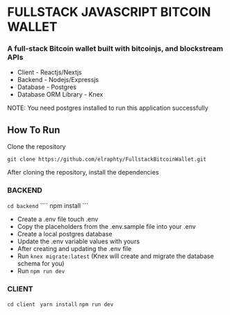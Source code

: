 # FULLSTACK JAVASCRIPT BITCOIN WALLET 

### A full-stack Bitcoin wallet built with bitcoinjs, and blockstream APIs

- Client - Reactjs/Nextjs
- Backend - Nodejs/Expressjs
- Database - Postgres
- Database ORM Library - Knex

NOTE: You need postgres installed to run this application successfully

## How To Run

  Clone the repository

  ```git clone https://github.com/elraphty/FullstackBitcoinWallet.git```

  After cloning the repository, install the dependencies

  ### BACKEND

  ```cd backend```
  ```` npm install  ```

   - Create a .env file touch .env
   - Copy the placeholders from the .env.sample file into your .env 
   - Create a local postgres database
   - Update the .env variable values with yours
   - After creating and updating the .env file
   - Run ``` knex migrate:latest ```  (Knex will create and migrate the database schema for you)  
   - Run ``` npm run dev ```


  ### CLIENT

  ```cd client ```
  ``` yarn install ```
  ``` npm run dev  ```

  